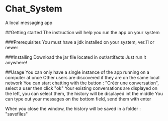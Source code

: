 # Chat_System
A local messaging app

##Getting started
The instruction will help you run the app on your system

###Prerequisites
You must have a jdk installed on your system, ver.11 or newer

###Installing
Download the jar file located in out/artifacts
Just run it anywhere!

##Usage
You can only have a single instance of the app running on a computer at once
Other users are discovered if they are on the same local network
You can start chatting with the button : "Créér une conversation", select a user then click "ok"
Your existing conversations are displayed on the left, you can select them, the history will be displayed int the middle
You can type out your messages on the bottom field, send them with enter

When you close the window, the history will be saved in a folder : "savefiles"
